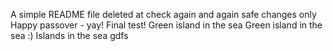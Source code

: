 A simple README file
deleted at
check again
and again
safe changes only
Happy passover - yay!
Final test!
Green island in the sea
Green island in the sea :)
Islands in the sea
gdfs
